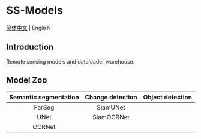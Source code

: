 # SS-Models

[简体中文](../README.md) | English

## Introduction

Remote sensing models and dataloader warehouse.

## Model Zoo

| Semantic segmentation | Change detection | Object detection |
| :-------------------: | :--------------: | :--------------: |
|        FarSeg         |     SiamUNet     |                  |
|         UNet          |    SiamOCRNet    |                  |
|        OCRNet         |                  |                  |
